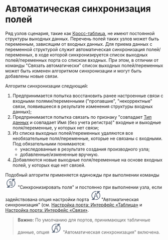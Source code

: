 # Автоматическая синхронизация полей

Ряд узлов сценария, такие как [Кросс-таблица](../../processors/transformation/cross-table.md), не имеют постоянной структуры выходных данных. Перечень полей таких узлов может быть переменным, зависящим от входных данных. Для приема данных с переменной структурой служит автоматическая синхронизация полей/переменных, в ходе которой синхронизируется список выходных полей/переменных порта со списком входных. При этом, в отличии от команды "Связать автоматически" список выходных полей/переменных может быть изменен алгоритмом синхронизации и могут быть добавлены новые связи.

Алгоритм синхронизации следующий:

 1. Предпринимается попытка восстановить ранее настроенные связи с входными полями/переменными ("пропавшие", "некорректные" связи, появившееся в результате изменения структуры входных данных);
 2. Предпринимается попытка связать по признаку "совпадает [Тип данных](../../data/datatype.md)
  и совпадает Имя (без учета регистра)" входные и выходные поля/переменные, у которых нет связи;
 3. Из списка выходных полей/переменных удаляются все необязательные поля/переменные, которые не связаны с входными. Под обязательными понимаются:
    * унаследованные в результате создания производного узла;
    * добавленные/измененные вручную.
 4. Добавляются новые выходные поля/переменные на основе входных полей, у которых еще нет связей.

Подобный алгоритм применяется единожды при выполнении команды
![Синхронизировать поля](../../media/app/beginning/scenario/toolbar-18-177.svg)
"Синхронизировать поля" и постоянно при выполнении узла, если задействована опция настройки порта
![Автоматическая синхронизация](../../media/app/beginning/scenario/toolbar-18-178.svg)"Автоматическая синхронизация"
(см. [Настройка порта: Интерфейс «Таблица»](./interface-table.md)
и [Настройка порта: Интерфейс «Связи»](./interface-relations.md).

>**Важно:**
>По умолчанию для портов, принимающих табличные данные, опция ![Автоматическая синхронизация](../../media/app/beginning/scenario/toolbar-18-178.svg) "Автоматическая синхронизация" включена.
